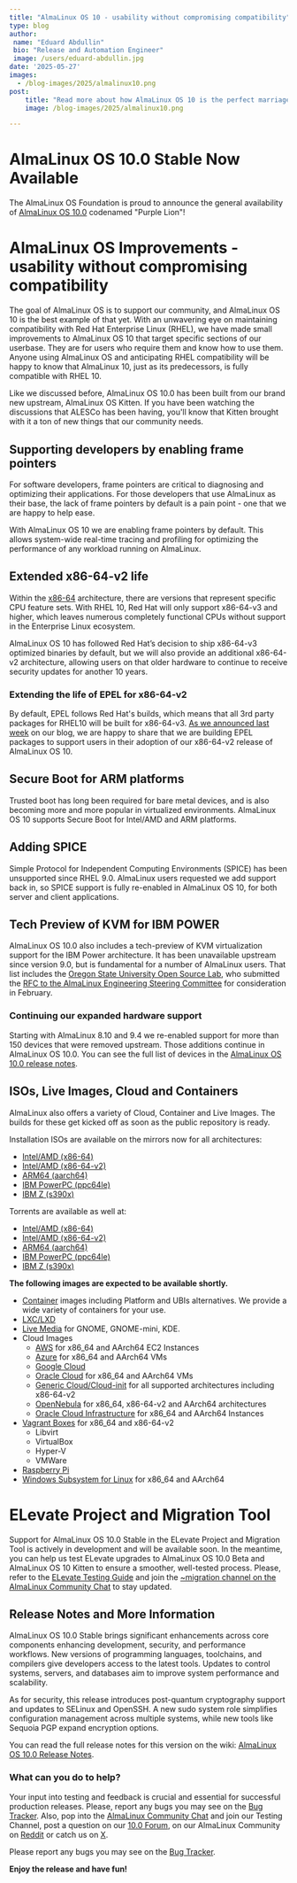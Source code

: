 ```yaml
---
title: "AlmaLinux OS 10 - usability without compromising compatibility"
type: blog
author:
 name: "Eduard Abdullin"
 bio: "Release and Automation Engineer"
 image: /users/eduard-abdullin.jpg
date: '2025-05-27'
images:
  - /blog-images/2025/almalinux10.png
post:
    title: "Read more about how AlmaLinux OS 10 is the perfect marriage of maintaining compatibility and serving our community!"
    image: /blog-images/2025/almalinux10.png

---
```


# AlmaLinux OS 10.0 Stable Now Available 

The AlmaLinux OS Foundation is proud to announce the general availability of [AlmaLinux OS 10.0](https://mirrors.almalinux.org/isos.html) codenamed "Purple Lion"!

# AlmaLinux OS Improvements - usability without compromising compatibility

The goal of AlmaLinux OS is to support our community, and AlmaLinux OS 10 is the best example of that yet. With an unwavering eye on maintaining compatibility with Red Hat Enterprise Linux (RHEL), we have made small improvements to AlmaLinux OS 10 that target specific sections of our userbase. They are for users who require them and know how to use them. Anyone using AlmaLinux OS and anticipating RHEL compatibility will be happy to know that AlmaLinux 10, just as its predecessors, is fully compatible with RHEL 10.

Like we discussed before, AlmaLinux OS 10.0 has been built from our brand new upstream, AlmaLinux OS Kitten. If you have been watching the discussions that ALESCo has been having, you'll know that Kitten brought with it a ton of new things that our community needs. 

## Supporting developers by enabling frame pointers
For software developers, frame pointers are critical to diagnosing and optimizing their applications. For those developers that use AlmaLinux as their base, the lack of frame pointers by default is a pain point - one that we are happy to help ease. 

With AlmaLinux OS 10 we are enabling frame pointers by default. This allows system-wide real-time tracing and profiling for optimizing the performance of any workload running on AlmaLinux. 

## Extended x86-64-v2 life
Within the [x86-64](https://en.wikipedia.org/wiki/X86-64) architecture, there are versions that represent specific CPU feature sets. With RHEL 10, Red Hat will only support x86-64-v3 and higher, which leaves numerous completely functional CPUs without support in the Enterprise Linux ecosystem. 

AlmaLinux OS 10 has followed Red Hat’s decision to ship x86-64-v3 optimized binaries by default, but we will also provide an additional x86-64-v2 architecture, allowing users on that older hardware to continue to receive security updates for another 10 years.

### Extending the life of EPEL for x86-64-v2
By default, EPEL follows Red Hat's builds, which means that all 3rd party packages for RHEL10 will be built for x86-64-v3. [As we announced last week](https://almalinux.org/blog/2025-05-13-epel-10-kitten-v2/) on our blog, we are happy to share that we are building EPEL packages to support users in their adoption of our x86-64-v2 release of AlmaLinux OS 10.  

## Secure Boot for ARM platforms
Trusted boot has long been required for bare metal devices, and is also becoming more and more popular in virtualized environments. AlmaLinux OS 10 supports Secure Boot for Intel/AMD and ARM platforms.

## Adding SPICE
Simple Protocol for Independent Computing Environments (SPICE) has been unsupported since RHEL 9.0. AlmaLinux users requested we add support back in, so SPICE support is fully re-enabled in AlmaLinux OS 10, for both server and client applications.

## Tech Preview of KVM for IBM POWER
AlmaLinux OS 10.0 also includes a tech-preview of KVM virtualization support for the IBM Power architecture. It has been unavailable upstream since version 9.0, but is fundamental for a number of AlmaLinux users. That list includes the [Oregon State University Open Source Lab](https://osuosl.org/), who submitted the [RFC to the AlmaLinux Engineering Steering Committee](https://github.com/AlmaLinux/ALESCo/blob/master/rfcs/0002-enable-kvm-on-almaLinux-9-on-ppc64le.md) for consideration in February.

### Continuing our expanded hardware support
Starting with AlmaLinux 8.10 and 9.4 we re-enabled support for more than 150 devices that were removed upstream. Those additions continue in AlmaLinux OS 10.0. You can see the full list of devices in the [AlmaLinux OS 10.0 release notes](https://wiki.almalinux.org/release-notes/10.0.html).

## ISOs, Live Images, Cloud and Containers

AlmaLinux also offers a variety of Cloud, Container and Live Images. The builds for these get kicked off as soon as the public repository is ready. 

Installation ISOs are available on the mirrors now for all architectures:
* [Intel/AMD (x86-64)](https://mirrors.almalinux.org/isos/x86_64/10.0.html)
* [Intel/AMD (x86-64-v2)](https://mirrors.almalinux.org/isos/x86_64_v2/10.0.html)
* [ARM64 (aarch64)](https://mirrors.almalinux.org/isos/aarch64/10.0.html)
* [IBM PowerPC (ppc64le)](https://mirrors.almalinux.org/isos/ppc64le/10.0.html)
* [IBM Z (s390x)](https://mirrors.almalinux.org/isos/s390x/10.0.html)

Torrents are available as well at:
* [Intel/AMD (x86-64)](https://repo.almalinux.org/almalinux/10.0/isos/x86_64/AlmaLinux-10.0-x86_64.torrent)
* [Intel/AMD (x86-64-v2)](https://repo.almalinux.org/almalinux/10.0/isos/x86_64_v2/AlmaLinux-10.0-x86_64_v2.torrent)
* [ARM64 (aarch64)](https://repo.almalinux.org/almalinux/10.0/isos/aarch64/AlmaLinux-10.0-aarch64.torrent)
* [IBM PowerPC (ppc64le)](https://repo.almalinux.org/almalinux/10.0/isos/ppc64le/AlmaLinux-10.0-ppc64le.torrent)
* [IBM Z (s390x)](https://repo.almalinux.org/almalinux/10.0/isos/s390x/AlmaLinux-10.0-s390x.torrent)

**The following images are expected to be available shortly.** 

* [Container](https://wiki.almalinux.org/containers/) images including Platform and UBIs alternatives. We provide a wide variety of containers for your use. 
* [LXC/LXD](https://images.linuxcontainers.org/images/almalinux/) 
* [Live Media](https://wiki.almalinux.org/LiveMedia.html) for GNOME, GNOME-mini, KDE.
* Cloud Images 
    * [AWS](https://wiki.almalinux.org/cloud/AWS.html) for x86_64 and AArch64 EC2 Instances
    * [Azure](https://wiki.almalinux.org/cloud/Azure.html) for x86_64 and AArch64 VMs
    * [Google Cloud](https://wiki.almalinux.org/cloud/Google.html)
    * [Oracle Cloud](https://wiki.almalinux.org/cloud/OCI.html) for x86_64 and AArch64 VMs
    * [Generic Cloud/Cloud-init](https://wiki.almalinux.org/cloud/Generic-cloud-on-local.html) for all supported architectures including x86-64-v2
    * [OpenNebula](https://wiki.almalinux.org/cloud/OpenNebula.html) for x86_64, x86-64-v2 and AArch64 architectures
    * [Oracle Cloud Infrastructure](https://wiki.almalinux.org/cloud/OCI.html) for x86_64 and AArch64 Instances
* [Vagrant Boxes](https://app.vagrantup.com/almalinux) for x86_64 and x86-64-v2
    * Libvirt
    * VirtualBox
    * Hyper-V
    * VMWare
* [Raspberry Pi](https://wiki.almalinux.org/documentation/raspberry-pi.html)
* [Windows Subsystem for Linux](https://wiki.almalinux.org/documentation/wsl.html) for x86_64 and AArch64

# ELevate Project and Migration Tool

Support for AlmaLinux OS 10.0 Stable in the ELevate Project and Migration Tool is actively in development and will be available soon.
In the meantime, you can help us test ELevate upgrades to AlmaLinux OS 10.0 Beta and AlmaLinux OS 10 Kitten to ensure a smoother, well-tested process. Please, refer to the [ELevate Testing Guide](https://wiki.almalinux.org/elevate/ELevate-NG-testing-guide.html#upgrade-centos-7-to-almalinux-8) and join the [~migration channel on the AlmaLinux Community Chat](https://chat.almalinux.org/almalinux/channels/migration) to stay updated.

## Release Notes and More Information

AlmaLinux OS 10.0 Stable brings significant enhancements across core components enhancing development, security, and performance workflows. New versions of programming languages, toolchains, and compilers give developers access to the latest tools. Updates to control systems, servers, and databases aim to improve system performance and scalability.

As for security, this release introduces post-quantum cryptography support and updates to SELinux and OpenSSH. A new sudo system role simplifies configuration management across multiple systems, while new tools like Sequoia PGP expand encryption options.

You can read the full release notes for this version on the wiki: [AlmaLinux OS 10.0 Release Notes](https://wiki.almalinux.org/release-notes/10.0.html).

### What can you do to help?

Your input into testing and feedback is crucial and essential for successful production releases. 
Please, report any bugs you may see on the [Bug Tracker](https://bugs.almalinux.org/). Also, pop into the [AlmaLinux Community Chat](https://chat.almalinux.org) and join our Testing Channel, post a question on our [10.0 Forum](https://forums.almalinux.org/), on our AlmaLinux Community on [Reddit](https://reddit.com/r/almalinux) or catch us on [X](https://twitter.com/almalinux). 

Please report any bugs you may see on the [Bug Tracker](https://bugs.almalinux.org/). 

**Enjoy the release and have fun!**